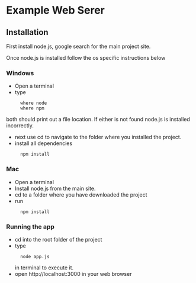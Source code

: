 # Example Web Serer

## Installation
First install node.js, google search for the main project site.

Once node.js is installed follow the os specific instructions below

### Windows
 - Open a terminal
 - type
    ```
      where node
      where npm
    ```
  both should print out a file location. If either is not found node.js is installed incorrectly.
 - next use cd to navigate to the folder where you installed the project.
 - install all dependencies
    ```
      npm install
    ```

### Mac
  - Open a terminal
  - Install node.js from the main site.
  - cd to a folder where you have downloaded the project
  - run
    ```
      npm install
    ```

### Running the app
 - cd into the root folder of the project
 - type
    ```
      node app.js
    ```
   in terminal to execute it.
 - open http://localhost:3000 in your web browser
